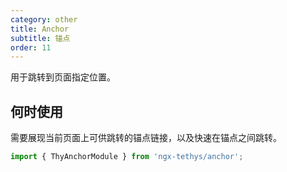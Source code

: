 ```yaml
---
category: other
title: Anchor
subtitle: 锚点
order: 11
---
```


用于跳转到页面指定位置。

## 何时使用

需要展现当前页面上可供跳转的锚点链接，以及快速在锚点之间跳转。


```ts
import { ThyAnchorModule } from 'ngx-tethys/anchor';
```